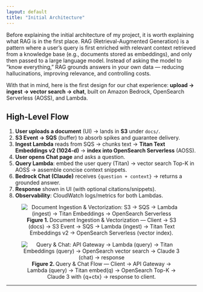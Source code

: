 ```yaml
---
layout: default
title: "Initial Architecture"
---
```

Before explaining the initial architecture of my project, it is worth explaining what RAG is in the first place. RAG (Retrieval-Augmented Generation) is a pattern where a user’s query is first enriched with relevant context retrieved from a knowledge base (e.g., documents stored as embeddings), and only then passed to a large language model. Instead of asking the model to “know everything,” RAG grounds answers in your own data — reducing hallucinations, improving relevance, and controlling costs.

With that in mind, here is the first design for our chat experience: **upload → ingest → vector search → chat**, built on Amazon Bedrock, OpenSearch Serverless (AOSS), and Lambda.

## High-Level Flow
1. **User uploads a document** (UI) → lands in **S3** under `docs/`.
2. **S3 Event → SQS** (buffer) to absorb spikes and guarantee delivery.
3. **Ingest Lambda** reads from SQS → chunks text → **Titan Text Embeddings v2 (1024-d)** → **index into OpenSearch Serverless** (AOSS).
4. **User opens Chat page** and asks a question.
5. **Query Lambda**: embed the user query (Titan) → vector search Top-K in AOSS → assemble concise context snippets.
6. **Bedrock Chat (Claude)** receives `{question + context}` → returns a grounded answer.
7. **Response** shown in UI (with optional citations/snippets).
8. **Observability**: CloudWatch logs/metrics for both Lambdas.


<div align="center">
  <figure>
    <img src="{{ site.baseurl }}/assets/images/ingest-flow.png" alt="Document Ingestion & Vectorization: S3 → SQS → Lambda (ingest) → Titan Embeddings → OpenSearch Serverless" />
    <figcaption><strong>Figure 1. </strong> Document Ingestion & Vectorization — Client → S3 (docs) → S3 Event → SQS → Lambda (ingest) → Titan Text Embeddings v2 → OpenSearch Serverless (vector index).</figcaption>
  </figure>
</div>

<div align="center">
  <figure>
    <img src="{{ site.baseurl }}/assets/images/query-flow.png" alt="Query & Chat: API Gateway → Lambda (query) → Titan Embeddings (query) → OpenSearch vector search → Claude 3 (chat) → response" />
    <figcaption><strong>Figure 2. </strong> Query & Chat Flow — Client → API Gateway → Lambda (query) → Titan embed(q) → OpenSearch Top-K → Claude 3 with {q+ctx} → response to client.</figcaption>
  </figure>
</div>

---
